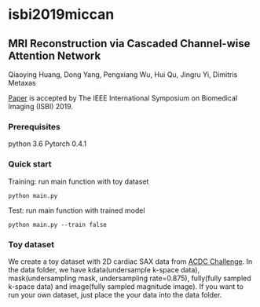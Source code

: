 # isbi2019miccan

## MRI Reconstruction via Cascaded Channel-wise Attention Network

Qiaoying Huang, Dong Yang, Pengxiang Wu, Hui Qu, Jingru Yi, Dimitris Metaxas

[Paper](https://arxiv.org/abs/1810.08229) is accepted by The IEEE International Symposium on Biomedical Imaging (ISBI) 2019.

### Prerequisites
python 3.6
Pytorch 0.4.1

### Quick start
Training: run main function with toy dataset
```
python main.py
```
Test: run main function with trained model
```
python main.py --train false
```

### Toy dataset
We create a toy dataset with 2D cardiac SAX data from [ACDC Challenge](https://www.creatis.insa-lyon.fr/Challenge/acdc/). In the data folder, we have kdata(undersample k-space data), mask(undersampling mask, undersampling rate=0.875), fully(fully sampled k-space data) and image(fully sampled magnitude image). If you want to run your own dataset, just place the your data into the data folder.